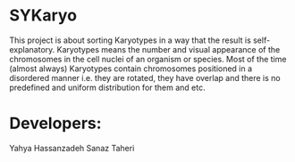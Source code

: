 # SYKaryo
This project is about sorting Karyotypes in a way that the result is self-explanatory. Karyotypes means the number and visual appearance of the chromosomes in the cell nuclei of an organism or species. Most of the time (almost always) Karyotypes contain chromosomes positioned in a disordered manner i.e. they are rotated, they have overlap and there is no predefined and uniform distribution for them and etc.

# Developers:
Yahya Hassanzadeh
Sanaz Taheri
